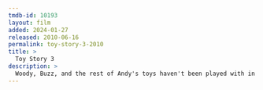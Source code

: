 ```yaml
---
tmdb-id: 10193
layout: film
added: 2024-01-27
released: 2010-06-16
permalink: toy-story-3-2010
title: >
  Toy Story 3
description: >
  Woody, Buzz, and the rest of Andy's toys haven't been played with in years. With Andy about to go to college, the gang find themselves accidentally left at a nefarious day care center. The toys must band together to escape and return home to Andy.
---
```

